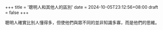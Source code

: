 +++
title = '聰明人和其他人的區別'
date = 2024-10-05T23:12:56+08:00
draft = false
+++

聰明人確實比別人懂得多，但使他們與眾不同的並非知識多寡，而是他們的思維。
